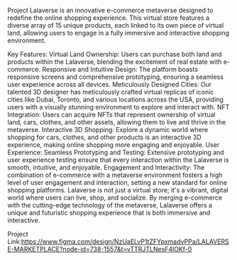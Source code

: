Project Lalaverse is an innovative e-commerce metaverse designed to redefine the online shopping experience. This virtual store features a diverse array of 15 unique products, each linked to its own piece of virtual land, allowing users to engage in a fully immersive and interactive shopping environment.

Key Features:
Virtual Land Ownership: Users can purchase both land and products within the Lalaverse, blending the excitement of real estate with e-commerce.
Responsive and Intuitive Design: The platform boasts responsive screens and comprehensive prototyping, ensuring a seamless user experience across all devices.
Meticulously Designed Cities: Our talented 3D designer has meticulously crafted virtual replicas of iconic cities like Dubai, Toronto, and various locations across the USA, providing users with a visually stunning environment to explore and interact with.
NFT Integration: Users can acquire NFTs that represent ownership of virtual land, cars, clothes, and other assets, allowing them to live and thrive in the metaverse.
Interactive 3D Shopping: Explore a dynamic world where shopping for cars, clothes, and other products is an interactive 3D experience, making online shopping more engaging and enjoyable.
User Experience:
Seamless Prototyping and Testing: Extensive prototyping and user experience testing ensure that every interaction within the Lalaverse is smooth, intuitive, and enjoyable.
Engagement and Interactivity: The combination of e-commerce with a metaverse environment fosters a high level of user engagement and interaction, setting a new standard for online shopping platforms.
Lalaverse is not just a virtual store; it's a vibrant, digital world where users can live, shop, and socialize. By merging e-commerce with the cutting-edge technology of the metaverse, Lalaverse offers a unique and futuristic shopping experience that is both immersive and interactive.

Project Link:https://www.figma.com/design/NzUaELvP1tZFYpxmadvPPa/LALAVERSE-MARKETPLACE?node-id=738-1557&t=vTTRJTLNesF4lOKf-0
